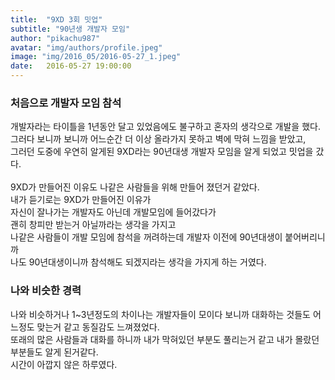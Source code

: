 ```yaml
---
title:  "9XD 3회 밋업"
subtitle: "90년생 개발자 모임"
author: "pikachu987"
avatar: "img/authors/profile.jpeg"
image: "img/2016_05/2016-05-27_1.jpeg"
date:   2016-05-27 19:00:00
---
```


### 처음으로 개발자 모임 참석
개발자라는 타이틀을 1년동안 달고 있었음에도 불구하고 혼자의 생각으로 개발을 했다.<br>
그러다 보니까 보니까 어느순간 더 이상 올라가지 못하고 벽에 막혀 느낌을 받았고,<br>
그러던 도중에 우연히 알게된 9XD라는 90년대생 개발자 모임을 알게 되었고 밋업을 갔다.<br><br>
9XD가 만들어진 이유도 나같은 사람들을 위해 만들어 졌던거 같았다.<br>
내가 듣기로는 9XD가 만들어진 이유가 <br>
자신이 잘나가는 개발자도 아닌데 개발모임에 들어갔다가 <br>
괜히 창피만 받는거 아닐까라는 생각을 가지고<br>
나같은 사람들이 개발 모임에 참석을 꺼려하는데 개발자 이전에 90년대생이 붙어버리니까<br>
나도 90년대생이니까 참석해도 되겠지라는 생각을 가지게 하는 거였다.

### 나와 비슷한 경력
나와 비슷하거나 1~3년정도의 차이나는 개발자들이 모이다 보니까 대화하는 것들도 어느정도 맞는거 같고 동질감도 느껴졌었다.<br>
또래의 많은 사람들과 대화를 하니까 내가 막혀있던 부분도 풀리는거 같고 내가 몰랐던 부분들도 알게 된거같다.<br>
시간이 아깝지 않은 하루였다.
